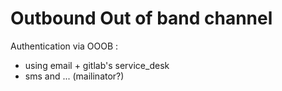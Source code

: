 # Outbound Out of band channel


Authentication via OOOB :

 - using email + gitlab's service_desk
 - sms and ... (mailinator?)
